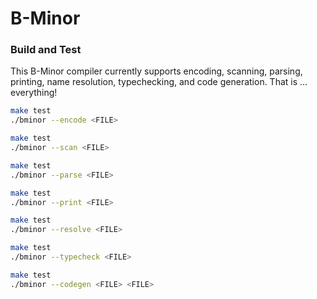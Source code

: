 # B-Minor

### Build and Test
This B-Minor compiler currently supports encoding, scanning, parsing, printing, name resolution, typechecking, and code generation. That is ... everything!
```sh
make test
./bminor --encode <FILE>
```
```sh
make test
./bminor --scan <FILE>
```
```sh
make test
./bminor --parse <FILE>
```
```sh
make test
./bminor --print <FILE>
```
```sh
make test
./bminor --resolve <FILE>
```
```sh
make test
./bminor --typecheck <FILE>
```
```sh
make test
./bminor --codegen <FILE> <FILE>
```
